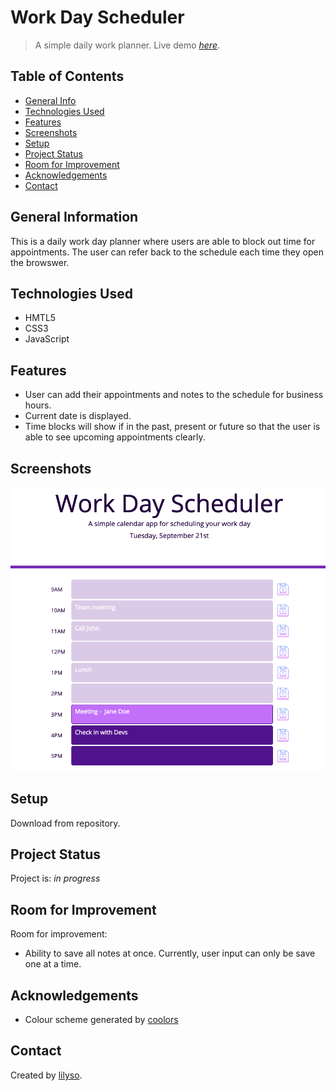 # Work Day Scheduler

> A simple daily work planner.
> Live demo [_here_](https://lilyso.github.io/work-day-scheduler/).

## Table of Contents

- [General Info](#general-information)
- [Technologies Used](#technologies-used)
- [Features](#features)
- [Screenshots](#screenshots)
- [Setup](#setup)
- [Project Status](#project-status)
- [Room for Improvement](#room-for-improvement)
- [Acknowledgements](#acknowledgements)
- [Contact](#contact)

## General Information

This is a daily work day planner where users are able to block out time for appointments. The user can refer back to the schedule each time they open the browswer.

## Technologies Used

- HMTL5
- CSS3
- JavaScript

## Features

- User can add their appointments and notes to the schedule for business hours.
- Current date is displayed.
- Time blocks will show if in the past, present or future so that the user is able to see upcoming appointments clearly.

## Screenshots

![Work day scheduler screenshot](assets/images/scheduler.png)

## Setup

Download from repository.

## Project Status

Project is: _in progress_

## Room for Improvement

Room for improvement:

- Ability to save all notes at once. Currently, user input can only be save one at a time.

## Acknowledgements

- Colour scheme generated by [coolors](https://www.coolors.com/)

## Contact

Created by [lilyso](https://github.com/lilyso).
